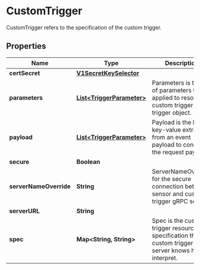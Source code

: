 

# CustomTrigger

CustomTrigger refers to the specification of the custom trigger.
## Properties

Name | Type | Description | Notes
------------ | ------------- | ------------- | -------------
**certSecret** | [**V1SecretKeySelector**](V1SecretKeySelector.md) |  |  [optional]
**parameters** | [**List&lt;TriggerParameter&gt;**](TriggerParameter.md) | Parameters is the list of parameters that is applied to resolved custom trigger trigger object. |  [optional]
**payload** | [**List&lt;TriggerParameter&gt;**](TriggerParameter.md) | Payload is the list of key-value extracted from an event payload to construct the request payload. |  [optional]
**secure** | **Boolean** |  |  [optional]
**serverNameOverride** | **String** | ServerNameOverride for the secure connection between sensor and custom trigger gRPC server. |  [optional]
**serverURL** | **String** |  |  [optional]
**spec** | **Map&lt;String, String&gt;** | Spec is the custom trigger resource specification that custom trigger gRPC server knows how to interpret. |  [optional]



